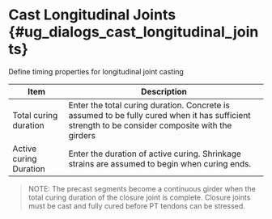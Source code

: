 Cast Longitudinal Joints {#ug_dialogs_cast_longitudinal_joints}
==============================================
Define timing properties for longitudinal joint casting

Item | Description
-----|---------------
Total curing duration | Enter the total curing duration. Concrete is assumed to be fully cured when it has sufficient strength to be consider composite with the girders
Active curing Duration | Enter the duration of active curing. Shrinkage strains are assumed to begin when curing ends.

> NOTE: The precast segments become a continuous girder when the total curing duration of the closure joint is complete. Closure joints must be cast and fully cured before PT tendons can be stressed.

